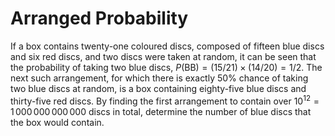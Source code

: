 # Arranged Probability

If a box contains twenty-one coloured discs, composed of fifteen blue discs and six red discs, and two discs were taken at random, it can be seen that the probability of taking two blue discs, $P(\text{BB}) = (15/21) \times (14/20) = 1/2$.
The next such arrangement, for which there is exactly $50\%$ chance of taking two blue discs at random, is a box containing eighty-five blue discs and thirty-five red discs.
By finding the first arrangement to contain over $10^{12} = 1\,000\,000\,000\,000$ discs in total, determine the number of blue discs that the box would contain.